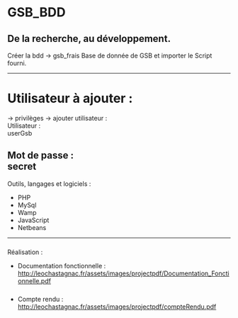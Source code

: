 # GSB_BDD
## De la recherche, au développement.
Créer la bdd -> gsb_frais
Base de donnée de GSB et importer le Script fourni.

-----------------
# Utilisateur à ajouter :
-> privilèges -> ajouter utilisateur :  
Utilisateur :  
userGsb  
  
Mot de passe :    
secret
-----------------
Outils, langages et logiciels :

* PHP
* MySql
* Wamp
* JavaScript
* Netbeans

-----------------
#####
Réalisation :
* Documentation fonctionnelle : 
http://leochastagnac.fr/assets/images/projectpdf/Documentation_Fonctionnelle.pdf
#####
* Compte rendu : 
http://leochastagnac.fr/assets/images/projectpdf/compteRendu.pdf
  

